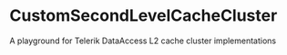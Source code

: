 CustomSecondLevelCacheCluster
=============================

A playground for Telerik DataAccess L2 cache cluster implementations
